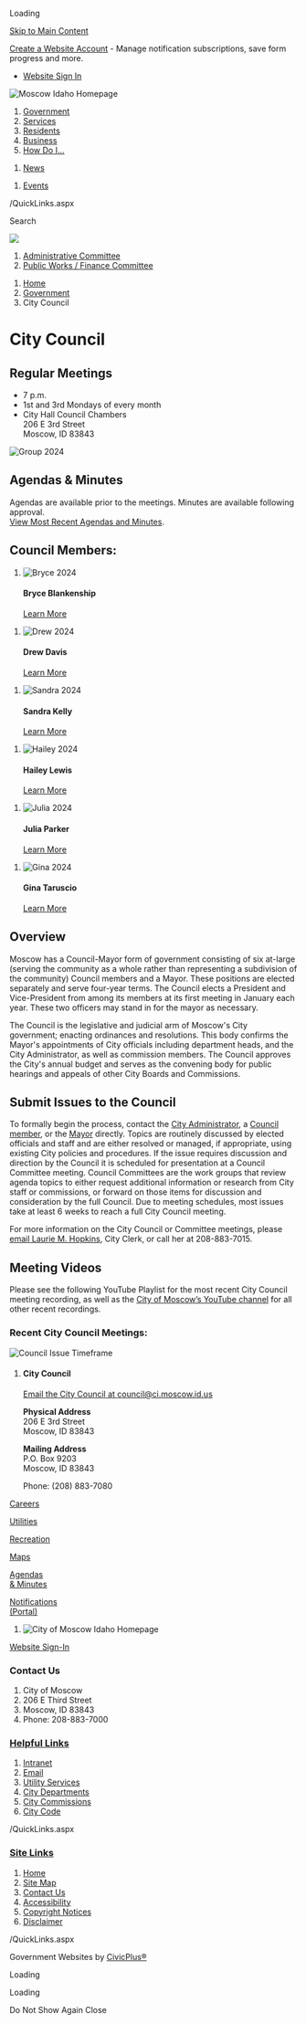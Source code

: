 Loading

[Skip to Main Content](https://www.ci.moscow.id.us/314/City-Council/)

[Create a Website Account](https://www.ci.moscow.id.us/MyAccount/ProfileCreate) - Manage notification subscriptions, save form progress and more.   

- [Website Sign In](https://www.ci.moscow.id.us/MyAccount)

![Moscow Idaho Homepage](https://www.ci.moscow.id.us/ImageRepository/Document?documentID=32525)

1. [Government](https://www.ci.moscow.id.us/27/Government)
2. [Services](https://www.ci.moscow.id.us/101/Services)
3. [Residents](https://www.ci.moscow.id.us/31/Residents)
4. [Business](https://www.ci.moscow.id.us/35/Business)
5. [How Do I...](https://www.ci.moscow.id.us/9/How-Do-I)

<!--THE END-->

1. [News](https://www.ci.moscow.id.us/civicalerts.aspx)

<!--THE END-->

1. [Events](https://www.ci.moscow.id.us/calendar.aspx)

/QuickLinks.aspx

Search

![](https://www.ci.moscow.id.us/ImageRepository/Document?documentID=32522)

1. [Administrative Committee](https://www.ci.moscow.id.us/333/Administrative-Committee)
2. [Public Works / Finance Committee](https://www.ci.moscow.id.us/335/Public-Works-Finance-Committee)

<!--THE END-->

1. [Home](https://www.ci.moscow.id.us)
2. [Government](https://www.ci.moscow.id.us/27/Government)
3. City Council

# City Council

## Regular Meetings

- 7 p.m.
- 1st and 3rd Mondays of every month
- City Hall Council Chambers  
  206 E 3rd Street  
  Moscow, ID 83843

![Group 2024](https://www.ci.moscow.id.us/ImageRepository/Document?documentID=31756 "Group 2024")

## Agendas &amp; Minutes

Agendas are available prior to the meetings. Minutes are available following approval.  
[View Most Recent Agendas and Minutes](https://www.ci.moscow.id.us/581/Agendas-and-Minutes).

## Council Members:

1. ![Bryce 2024](https://www.ci.moscow.id.us/ImageRepository/Document?documentID=31761 "Bryce 2024")
   
   #### Bryce Blankenship
   
   [Learn More](https://www.ci.moscow.id.us/327/Bryce-Blankenship)

<!--THE END-->

1. ![Drew 2024](https://www.ci.moscow.id.us/ImageRepository/Document?documentID=31754 "Drew 2024")
   
   #### Drew Davis
   
   [Learn More](https://www.ci.moscow.id.us/1071/Drew-Davis)

<!--THE END-->

1. ![Sandra 2024](https://www.ci.moscow.id.us/ImageRepository/Document?documentID=31759 "Sandra 2024")
   
   #### Sandra Kelly
   
   [Learn More](https://www.ci.moscow.id.us/324/Sandra-Kelly)

<!--THE END-->

1. ![Hailey 2024](https://www.ci.moscow.id.us/ImageRepository/Document?documentID=31757 "Hailey 2024")
   
   #### Hailey Lewis
   
   [Learn More](https://www.ci.moscow.id.us/1012/Hailey-Lewis)

<!--THE END-->

1. ![Julia 2024](https://www.ci.moscow.id.us/ImageRepository/Document?documentID=31758 "Julia 2024")
   
   #### Julia Parker
   
   [Learn More](https://www.ci.moscow.id.us/1013/Julia-Parker)

<!--THE END-->

1. ![Gina 2024](https://www.ci.moscow.id.us/ImageRepository/Document?documentID=31755 "Gina 2024")
   
   #### Gina Taruscio
   
   [Learn More](https://www.ci.moscow.id.us/323/Gina-Taruscio)

## Overview

Moscow has a Council-Mayor form of government consisting of six at-large (serving the community as a whole rather than representing a subdivision of the community) Council members and a Mayor. These positions are elected separately and serve four-year terms. The Council elects a President and Vice-President from among its members at its first meeting in January each year. These two officers may stand in for the mayor as necessary.

The Council is the legislative and judicial arm of Moscow's City government; enacting ordinances and resolutions. This body confirms the Mayor's appointments of City officials including department heads, and the City Administrator, as well as commission members. The Council approves the City's annual budget and serves as the convening body for public hearings and appeals of other City Boards and Commissions.

## Submit Issues to the Council

To formally begin the process, contact the [City Administrator](https://www.ci.moscow.id.us/Directory.aspx?EID=5), a [Council member](https://www.ci.moscow.id.us/Directory.aspx?DID=26), or the [Mayor](https://www.ci.moscow.id.us/337/Mayor) directly. Topics are routinely discussed by elected officials and staff and are either resolved or managed, if appropriate, using existing City policies and procedures. If the issue requires discussion and direction by the Council it is scheduled for presentation at a Council Committee meeting. Council Committees are the work groups that review agenda topics to either request additional information or research from City staff or commissions, or forward on those items for discussion and consideration by the full Council. Due to meeting schedules, most issues take at least 6 weeks to reach a full City Council meeting.

For more information on the City Council or Committee meetings, please [email Laurie M. Hopkins](mailto:lhopkins@ci.moscow.id.us), City Clerk, or call her at 208-883-7015.

## Meeting Videos

Please see the following YouTube Playlist for the most recent City Council meeting recording, as well as the [City of Moscow’s YouTube channel](https://www.youtube.com/user/CityofMoscow/videos) for all other recent recordings. 

### Recent City Council Meetings:

![Council Issue Timeframe](https://www.ci.moscow.id.us/ImageRepository/Document?documentID=774 "Council Issue Timeframe")

1. #### City Council
   
   [Email the City Council at council@ci.moscow.id.us](mailto:council@ci.moscow.id.us)
   
   **Physical Address**  
   206 E 3rd Street  
   Moscow, ID 83843
   
   **Mailing Address**  
   P.O. Box 9203  
   Moscow, ID 83843
   
   Phone: (208) 883-7080

[Careers](https://www.ci.moscow.id.us/348/Human-Resources)

[Utilities](https://www.ci.moscow.id.us/1115/Utility-Billing)

[Recreation](https://www.ci.moscow.id.us/1081/Recreation)

[Maps](https://www.ci.moscow.id.us/361/Maps)

[Agendas  
&amp; Minutes](https://www.ci.moscow.id.us/581/Agendas-and-Minutes)

[Notifications  
(Portal)](https://portal.civicplus.com/ID-Moscow/dashboard)

1. ![City of Moscow Idaho Homepage](https://www.ci.moscow.id.us/ImageRepository/Document?documentId=32648)

[Website Sign-In](https://www.ci.moscow.id.us/myaccount)

### Contact Us

1. City of Moscow
2. 206 E Third Street
3. Moscow, ID 83843
4. Phone: 208-883-7000

### [Helpful Links](https://www.ci.moscow.id.us/QuickLinks.aspx?CID=17)

1. [Intranet](https://www.ci.moscow.id.us/72/Intranet)
2. [Email](https://outlook.office.com/mail/@CityofMoscow625.mail.onmicrosoft.com)
3. [Utility Services](https://www.ci.moscow.id.us/1115/Utility-Billing)
4. [City Departments](https://www.ci.moscow.id.us/101/Services)
5. [City Commissions](https://www.ci.moscow.id.us/353/City-Commissions)
6. [City Code](https://www.ci.moscow.id.us/393/City-Code)

/QuickLinks.aspx

### [Site Links](https://www.ci.moscow.id.us/QuickLinks.aspx?CID=18)

1. [Home](https://www.ci.moscow.id.us)
2. [Site Map](https://www.ci.moscow.id.us/sitemap)
3. [Contact Us](https://www.ci.moscow.id.us/directory)
4. [Accessibility](https://www.ci.moscow.id.us/accessibility)
5. [Copyright Notices](https://www.ci.moscow.id.us/site/copyright)
6. [Disclaimer](https://www.ci.moscow.id.us/privacy)

/QuickLinks.aspx

Government Websites by [CivicPlus®](https://connect.civicplus.com/referral)

Loading

Loading

Do Not Show Again Close